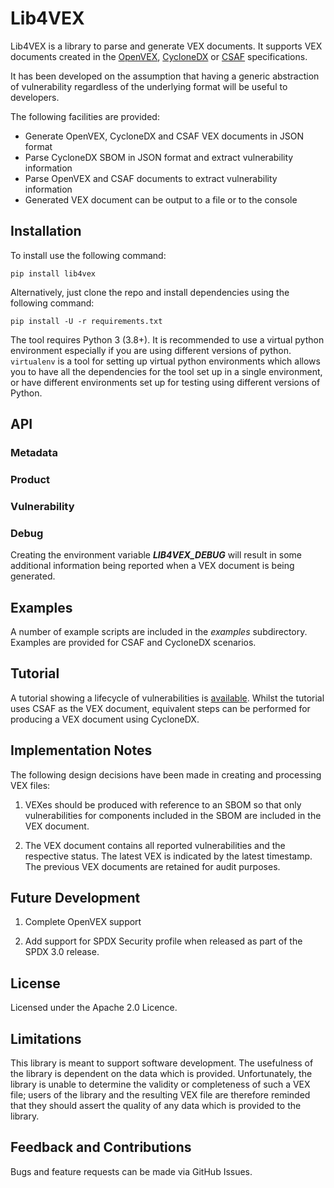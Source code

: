 # Lib4VEX

Lib4VEX is a library to parse and generate VEX documents. It supports VEX documents created in the [OpenVEX](https://openvex.dev),
[CycloneDX](https://www.cyclonedx.org) or [CSAF](https://docs.oasis-open.org/csaf/csaf/v2.0/csaf-v2.0.html) specifications.

It has been developed on the assumption that having a generic abstraction of vulnerability
regardless of the underlying format will be useful to developers.

The following facilities are provided:

- Generate OpenVEX, CycloneDX and CSAF VEX documents in JSON format
- Parse CycloneDX SBOM in JSON format and extract vulnerability information
- Parse OpenVEX and CSAF documents to extract vulnerability information
- Generated VEX document can be output to a file or to the console

## Installation

To install use the following command:

`pip install lib4vex`

Alternatively, just clone the repo and install dependencies using the following command:

`pip install -U -r requirements.txt`

The tool requires Python 3 (3.8+). It is recommended to use a virtual python environment especially
if you are using different versions of python. `virtualenv` is a tool for setting up virtual python environments which
allows you to have all the dependencies for the tool set up in a single environment, or have different environments set
up for testing using different versions of Python.

## API

### Metadata

### Product

### Vulnerability

### Debug

Creating the environment variable _**LIB4VEX_DEBUG**_ will result in some additional information being reported when a VEX document is being generated.

## Examples

A number of example scripts are included in the _examples_ subdirectory. Examples are provided for CSAF and CycloneDX scenarios.

## Tutorial

A tutorial showing a lifecycle of vulnerabilities is [available](TUTORIAL.md). Whilst the tutorial uses CSAF as the VEX document, equivalent
steps can be performed for producing a VEX document using CycloneDX.
						
## Implementation Notes

The following design decisions have been made in creating and processing VEX files:

1. VEXes should be produced with reference to an SBOM so that only vulnerabilities for components included in the SBOM are included in the VEX document.

2. The VEX document contains all reported vulnerabilities and the respective status. The latest VEX is indicated by the latest timestamp. The previous VEX documents are retained for audit purposes.

## Future Development

1. Complete OpenVEX support

2. Add support for SPDX Security profile when released as part of the SPDX 3.0 release.

## License

Licensed under the Apache 2.0 Licence.

## Limitations

This library is meant to support software development. The usefulness of the library is dependent on the data
which is provided. Unfortunately, the library is unable to determine the validity or completeness of such a VEX file; users of the library and
the resulting VEX file are therefore reminded that they should assert the quality of any data which is provided to the library.

## Feedback and Contributions

Bugs and feature requests can be made via GitHub Issues.
